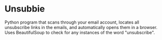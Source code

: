 # Unsubbie
Python program that scans through your email account, locates all unsubscribe links in the emails, and automatically opens them in a browser. <br>
Uses BeautifulSoup to check for any instances of the word "unsubscribe". <br>
